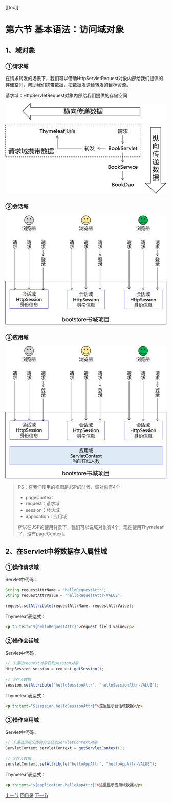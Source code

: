 [[toc]]

# 第六节 基本语法：访问域对象

## 1、域对象

### ①请求域

在请求转发的场景下，我们可以借助HttpServletRequest对象内部给我们提供的存储空间，帮助我们携带数据，把数据发送给转发的目标资源。

请求域：HttpServletRequest对象内部给我们提供的存储空间

![./images](./images/img012.png)

### ②会话域

![./images](./images/img013.png)

### ③应用域

![./images](./images/img014.png)

> PS：在我们使用的视图是JSP的时候，域对象有4个
>
> - pageContext
> - request：请求域
> - session：会话域
> - application：应用域
>
> 所以在JSP的使用背景下，我们可以说域对象有4个，现在使用Thymeleaf了，没有pageContext。

## 2、在Servlet中将数据存入属性域

### ①操作请求域

Servlet中代码：

```java
String requestAttrName = "helloRequestAttr";
String requestAttrValue = "helloRequestAttr-VALUE";

request.setAttribute(requestAttrName, requestAttrValue);
```

Thymeleaf表达式：

```html
<p th:text="${helloRequestAttr}">request field value</p>
```

### ②操作会话域

Servlet中代码：

```java
// ①通过request对象获取session对象
HttpSession session = request.getSession();

// ②存入数据
session.setAttribute("helloSessionAttr", "helloSessionAttr-VALUE");
```

Thymeleaf表达式：

```html
<p th:text="${session.helloSessionAttr}">这里显示会话域数据</p>
```

### ③操作应用域

Servlet中代码：

```java
// ①通过调用父类的方法获取ServletContext对象
ServletContext servletContext = getServletContext();

// ②存入数据
servletContext.setAttribute("helloAppAttr", "helloAppAttr-VALUE");
```

Thymeleaf表达式：

```html
<p th:text="${application.helloAppAttr}">这里显示应用域数据</p>
```



[上一节](verse05.html) [回目录](index.html) [下一节](verse07.html)